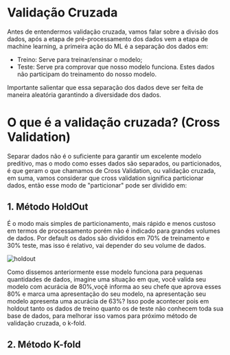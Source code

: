 # Validação Cruzada

Antes de entendermos validação cruzada, vamos falar sobre a divisão dos dados, após a etapa de pré-processamento dos dados vem a etapa de machine learning, a primeira ação do ML é a separação dos dados em:
- Treino: Serve para treinar/ensinar o modelo;
- Teste: Serve pra comprovar que nosso modelo funciona. Estes dados não participam do treinamento do nosso modelo.<br>

Importante salientar que essa separação dos dados deve ser feita de maneira aleatória garantindo a diversidade dos dados. 

# O que é a validação cruzada? (Cross Validation)
Separar dados não é o suficiente para garantir um excelente modelo preditivo, mas o modo como esses dados são separados, ou particionados, é que geram o que chamamos de Cross Validation, ou validação cruzada, em suma, vamos considerar que cross validation significa particionar dados, então esse modo de "particionar" pode ser dividido em:

## 1. Método HoldOut
É o modo mais simples de particionamento, mais rápido e menos custoso em termos de processamento porém não é indicado para grandes volumes de dados. Por default os dados são divididos em 70% de treinamento e 30% teste, mas isso é relativo, vai depender do seu volume de dados.

![holdout](https://user-images.githubusercontent.com/115194365/213264298-6d8b6a25-ef72-49ce-9aa0-b809aff380a4.jpg)

Como dissemos anteriormente esse modelo funciona para pequenas quantidades de dados, imagine uma situação em que, você valida seu modelo com acurácia de 80%,voçê informa ao seu chefe que aprova esses 80% e marca uma apresentação do seu modelo, na apresentação seu modelo apresenta uma acurácia de 63%? Isso pode acontecer pois em holdout tanto os dados de treino quanto os de teste não conhecem toda sua base de dados, para melhorar isso vamos para próximo método de validação cruzada, o k-fold.

## 2. Método K-fold
